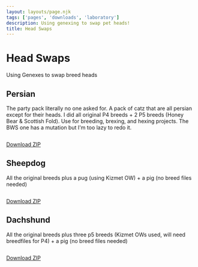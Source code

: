 ```yaml
---
layout: layouts/page.njk
tags: ['pages', 'downloads', 'laboratory']
description: Using genexing to swap pet heads!
title: Head Swaps
---
```


# Head Swaps
Using Genexes to swap breed heads

## Persian
The party pack literally no one asked for. A pack of catz that are all persian except for their heads. I did all original P4 breeds + 2 P5 breeds (Honey Bear & Scottish Fold). Use for breeding, brexing, and hexing projects. The BWS one has a mutation but I'm too lazy to redo it.

<img srcset="https://cdn.glitch.com/e8c48446-7221-44a1-aabd-d809cd1d1e34%2Fpartypersian.png?v=1625613982018 2x">


[Download ZIP](/public/downloads/persian-swap.zip?v=1625613955522)

## Sheepdog
All the original breeds plus a pug (using Kizmet OW) + a pig (no breed files needed)

<img srcset="https://cdn.glitch.com/e8c48446-7221-44a1-aabd-d809cd1d1e34%2Fsheepdog-party.png?v=1625615782614
 2x">


[Download ZIP](/public/downloads/sheepdog-swap.zip?v=1625615833963)

## Dachshund
All the original breeds plus three p5 breeds (Kizmet OWs used, will need breedfiles for P4) + a pig (no breed files needed)

<img srcset="https://cdn.glitch.com/e8c48446-7221-44a1-aabd-d809cd1d1e34%2Fdach-head-swap.png?v=1625618445190
 2x">


[Download ZIP](/public/downloads/dach-swap.zip?v=1625618458965)
